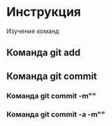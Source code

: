 # Инструкция

Изучение команд

## Команда git add

## Команда git commit

### Команда git commit -m""

### Команда git commit -a -m""
